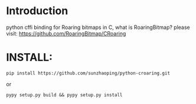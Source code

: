 # Introduction

python cffi binding for Roaring bitmaps in C, what is RoaringBitmap? 
please visit: https://github.com/RoaringBitmap/CRoaring

# INSTALL:
```
pip install https://github.com/sunzhaoping/python-croaring.git
```
or
```
pypy setup.py build && pypy setup.py install
```
